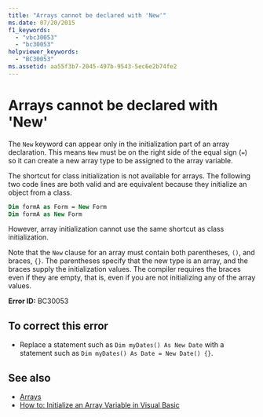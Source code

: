 ```yaml
---
title: "Arrays cannot be declared with 'New'"
ms.date: 07/20/2015
f1_keywords:
  - "vbc30053"
  - "bc30053"
helpviewer_keywords:
  - "BC30053"
ms.assetid: aa55f3b7-2045-497b-9543-5ec6e2b74fe2
---
```

# Arrays cannot be declared with 'New'

The `New` keyword can appear only in the initialization part of an array declaration. This means `New` must be on the right side of the equal sign (`=`) so it can create a new array type to be assigned to the array variable.

The shortcut for class initialization is not available for arrays. The following two code lines are both valid and are equivalent because they initialize an object from a class.

```vb
Dim formA as Form = New Form
Dim formA as New Form
```

However, array initialization cannot use the same shortcut as class initialization.

Note that the `New` clause for an array must contain both parentheses, `()`, and braces, `{}`. The parentheses specify that the new type is an array, and the braces supply the initialization values. The compiler requires the braces even if they are empty, that is, even if you are not initializing any of the array values.

**Error ID:** BC30053

## To correct this error

- Replace a statement such as `Dim myDates() As New Date` with a statement such as `Dim myDates() As Date = New Date() {}`.

## See also

- [Arrays](../programming-guide/language-features/arrays/index.md)
- [How to: Initialize an Array Variable in Visual Basic](../programming-guide/language-features/arrays/how-to-initialize-an-array-variable.md)
